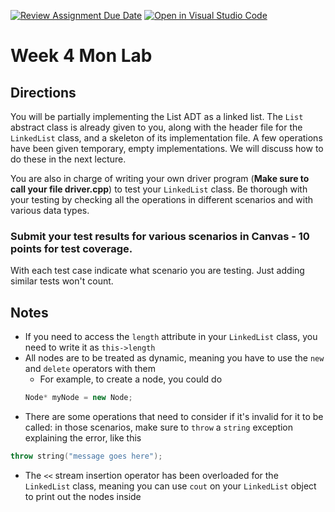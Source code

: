[![Review Assignment Due Date](https://classroom.github.com/assets/deadline-readme-button-22041afd0340ce965d47ae6ef1cefeee28c7c493a6346c4f15d667ab976d596c.svg)](https://classroom.github.com/a/I4MrHH3k)
[![Open in Visual Studio Code](https://classroom.github.com/assets/open-in-vscode-2e0aaae1b6195c2367325f4f02e2d04e9abb55f0b24a779b69b11b9e10269abc.svg)](https://classroom.github.com/online_ide?assignment_repo_id=20393891&assignment_repo_type=AssignmentRepo)
# Week 4 Mon Lab

## Directions

You will be partially implementing the List ADT as a linked list. The `List` abstract class is already given to you, along with the header file for the `LinkedList` class, and a skeleton of its implementation file. A few operations have been given temporary, empty implementations. We will discuss how to do these in the next lecture.

You are also in charge of writing your own driver program (__Make sure to call your file driver.cpp__) to test your `LinkedList` class. Be thorough with your testing by checking all the operations in different scenarios and with various data types.  

### Submit your test results for various scenarios in Canvas - 10 points for test coverage.
With each test case indicate what scenario you are testing. Just adding similar tests won't count.

## Notes

- If you need to access the `length` attribute in your `LinkedList` class, you need to write it as `this->length`
- All nodes are to be treated as dynamic, meaning you have to use the `new` and `delete` operators with them
    + For example, to create a node, you could do
    ```C++
    Node* myNode = new Node;
    ```
- There are some operations that need to consider if it's invalid for it to be called: in those scenarios, make sure to `throw` a `string` exception explaining the error, like this
```C++
throw string("message goes here");
```
- The `<<` stream insertion operator has been overloaded for the `LinkedList` class, meaning you can use `cout` on your `LinkedList` object to print out the nodes inside


